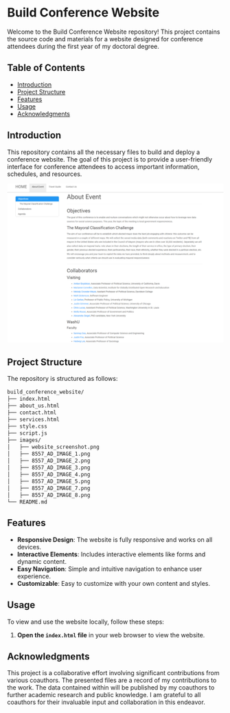 # Build Conference Website

Welcome to the Build Conference Website repository! This project contains the source code and materials for a website designed for conference attendees during the first year of my doctoral degree.

## Table of Contents
- [Introduction](#introduction)
- [Project Structure](#project-structure)
- [Features](#features)
- [Usage](#usage)
- [Acknowledgments](#Acknowledgments)


## Introduction
This repository contains all the necessary files to build and deploy a conference website. The goal of this project is to provide a user-friendly interface for conference attendees to access important information, schedules, and resources.

<a href="https://dominiquelockett.com/build_website/" target="_blank">
  <img src="https://github.com/domlockett91/github.io/blob/master/images/website_screenshot.png" alt="Website Screenshot">
</a>


## Project Structure
The repository is structured as follows:

```
build_conference_website/
├── index.html
├── about_us.html
├── contact.html
├── services.html
├── style.css
├── script.js
├── images/
│   ├── website_screenshot.png
│   ├── 8557_AD_IMAGE_1.png
│   ├── 8557_AD_IMAGE_2.png
│   ├── 8557_AD_IMAGE_3.png
│   ├── 8557_AD_IMAGE_4.png
│   ├── 8557_AD_IMAGE_5.png
│   ├── 8557_AD_IMAGE_7.png
│   ├── 8557_AD_IMAGE_8.png
└── README.md
```

## Features
- **Responsive Design**: The website is fully responsive and works on all devices.
- **Interactive Elements**: Includes interactive elements like forms and dynamic content.
- **Easy Navigation**: Simple and intuitive navigation to enhance user experience.
- **Customizable**: Easy to customize with your own content and styles.

## Usage
To view and use the website locally, follow these steps:

1. **Open the `index.html` file** in your web browser to view the website.

## Acknowledgments

This project is a collaborative effort involving significant contributions from various coauthors. The presented files are a record of my contributions to the work. The data contained within will be published by my coauthors to further academic research and public knowledge. I am grateful to all coauthors for their invaluable input and collaboration in this endeavor.
